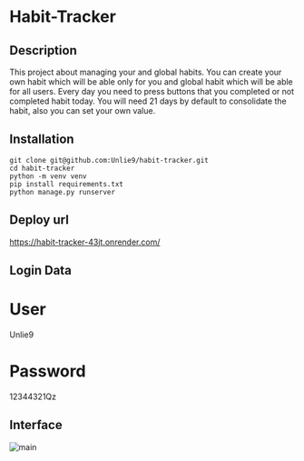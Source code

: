 # Habit-Tracker

## Description
This project about managing your and global habits.
You can create your own habit which will be able only for you and global habit which will be able for all users.
Every day you need to press buttons that you completed or not completed habit today.
You will need 21 days by default to consolidate the habit, also you can set your own value.

## Installation
```
git clone git@github.com:Unlie9/habit-tracker.git
cd habit-tracker
python -m venv venv
pip install requirements.txt
python manage.py runserver
```

## Deploy url
https://habit-tracker-43jt.onrender.com/

## Login Data
# User
Unlie9

# Password
12344321Qz

## Interface
![main](https://github.com/user-attachments/assets/e694ade5-2dc3-4612-8940-f2b1fa80705e)


